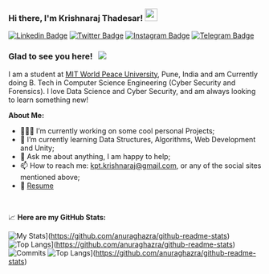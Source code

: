 ### Hi there, I'm Krishnaraj Thadesar! <img src="https://media.giphy.com/media/hvRJCLFzcasrR4ia7z/giphy.gif" width="25px">

[![Linkedin Badge](https://img.shields.io/badge/-LinkedIn-0e76a8?style=flat-square&logo=Linkedin&logoColor=white)](https://www.linkedin.com/in/krishnaraj-thadesar-2541451b9)
[![Twitter Badge](https://img.shields.io/badge/-Twitter-00acee?style=flat-square&logo=Twitter&logoColor=white)](https://twitter.com/krishnaraj_kpt)
[![Instagram Badge](https://img.shields.io/badge/-Instagram-e4405f?style=flat-square&logo=Instagram&logoColor=white)](https://www.instagram.com/krish11235/)
[![Telegram Badge](https://img.shields.io/badge/-Telegram-0088cc?style=flat-square&logo=Telegram&logoColor=white)](https://t.me/KrishnarajT)

### Glad to see you here! &nbsp; ![](https://visitor-badge.glitch.me/badge?page_id=KrishnarajT.KrishnarajT)

I am a student at [MIT World Peace University](https://mitwpu.edu.in/admissions), Pune, India and am Currently doing B. Tech in Computer Science Engineering (Cyber Security and Forensics). 
I love Data Science and Cyber Security, and am always looking to learn something new!

**About Me:**

- 👨🏻‍💻 I’m currently working on some cool personal Projects;
- 🚀 I’m currently learning Data Structures, Algorithms, Web Development and Unity;
- 💬 Ask me about anything, I am happy to help;
- 📫 How to reach me: kpt.krishnaraj@gmail.com, or any of the social sites mentioned above; 
- 📝 [Resume]()

</br>


📈 **Here are my GitHub Stats:**

![My Stats](https://github-readme-stats.vercel.app/api?username=KrishnarajT&show_icons=true&theme=material-palenight)](https://github.com/anuraghazra/github-readme-stats)
![Top Langs](https://github-readme-stats.vercel.app/api/top-langs/?username=KrishnarajT&show_icons=true&theme=material-palenight)](https://github.com/anuraghazra/github-readme-stats)
![Commits](https://github-readme-streak-stats.herokuapp.com/?user=KrishnarajT&theme=material-palenight)
![Top Langs](https://github-readme-stats.vercel.app/api/top-langs/?username=KrishnarajT&show_icons=true&theme=material-palenight)](https://github.com/anuraghazra/github-readme-stats)
